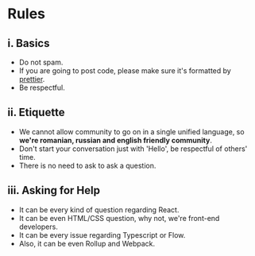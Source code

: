 # Rules

## i. Basics

- Do not spam.
- If you are going to post code, please make sure it's formatted by [prettier](https://prettier.io/).
- Be respectful.

## ii. Etiquette

- We cannot allow community to go on in a single unified language, so **we're romanian, russian and english friendly community**.
- Don't start your conversation just with 'Hello', be respectful of others' time.
- There is no need to ask to ask a question.

## iii. Asking for Help 

- It can be every kind of question regarding React.
- It can be even HTML/CSS question, why not, we're front-end developers.
- It can be every issue regarding Typescript or Flow.
- Also, it can be even Rollup and Webpack.
